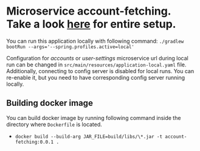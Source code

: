 # Microservice account-fetching. Take a look [here](https://github.com/AlminHalilovic/kubernetes-spring-boot) for entire setup.

You can run this application locally with following command:
`./gradlew bootRun --args='--spring.profiles.active=local'`

Configuration for *accounts* or *user-settings* microservice url during local run can be changed in `src/main/resources/application-local.yaml` file. Additionally, connecting to config server is disabled for local runs. You can re-enable it, but you need to have corresponding config server running locally.

## Building docker image
You can build docker image by running following command inside the directory where `Dockerfile` is located.
- `docker build --build-arg JAR_FILE=build/libs/\*.jar -t account-fetching:0.0.1 .`
